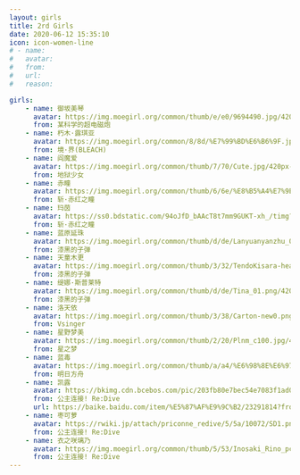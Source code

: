 ```yaml
---
layout: girls
title: 2rd Girls
date: 2020-06-12 15:35:10
icon: icon-women-line
# - name:
#   avatar:
#   from:
#   url:
#   reason:

girls: 
	- name: 御坂美琴
	  avatar: https://img.moegirl.org/common/thumb/e/e0/9694490.jpg/420px-9694490.jpg
	  from: 某科学的超电磁炮
	- name: 朽木·露琪亚
	  avatar: https://img.moegirl.org/common/8/8d/%E7%99%BD%E6%B6%9F.jpg	  
	  from: 境·界(BLEACH)
	- name: 阎魔爱
	  avatar: https://img.moegirl.org/common/thumb/7/70/Cute.jpg/420px-Cute.jpg
	  from: 地狱少女
	- name: 赤瞳
	  avatar: https://img.moegirl.org/common/thumb/6/6e/%E8%B5%A4%E7%9E%B32.JPG/420px-%E8%B5%A4%E7%9E%B32.JPG
	  from: 斩·赤红之瞳
	- name: 玛茵
	  avatar: https://ss0.bdstatic.com/94oJfD_bAAcT8t7mm9GUKT-xh_/timg?image&quality=100&size=b4000_4000&sec=1591948996&di=e325270e1a49f10e38e86728fd17a217&src=http://img3.duitang.com/uploads/item/201510/08/20151008002805_BFrG8.thumb.700_0.jpeg
	  from: 斩·赤红之瞳
	- name: 蓝原延珠
	  avatar: https://img.moegirl.org/common/thumb/d/de/Lanyuanyanzhu_01.png/420px-Lanyuanyanzhu_01.png
	  from: 漆黑的子弹
	- name: 天童木更
	  avatar: https://img.moegirl.org/common/thumb/3/32/TendoKisara-head.jpg/420px-TendoKisara-head.jpg
	  from: 漆黑的子弹
	- name: 缇娜·斯普莱特
	  avatar: https://img.moegirl.org/common/thumb/d/de/Tina_01.png/420px-Tina_01.png
	  from: 漆黑的子弹
	- name: 洛天依
	  avatar: https://img.moegirl.org/common/thumb/3/38/Carton-new0.png/420px-Carton-new0.png
	  from: Vsinger
	- name: 星野梦美
	  avatar: https://img.moegirl.org/common/thumb/2/20/Plnm_c100.jpg/420px-Plnm_c100.jpg
	  from: 星之梦
	- name: 蓝毒
	  avatar: https://img.moegirl.org/common/thumb/a/a4/%E6%98%8E%E6%97%A5%E6%96%B9%E8%88%9F%E7%AB%8B%E7%BB%98_%E8%93%9D%E6%AF%92_1.png/600px-%E6%98%8E%E6%97%A5%E6%96%B9%E8%88%9F%E7%AB%8B%E7%BB%98_%E8%93%9D%E6%AF%92_1.png
	  from: 明日方舟
	- name: 凯露
	  avatar: https://bkimg.cdn.bcebos.com/pic/203fb80e7bec54e7083f1ad0b4389b504ec26a28?x-bce-process=image/resize,m_lfit,w_268,limit_1/format,f_jpg
	  from: 公主连接! Re:Dive
	  url: https://baike.baidu.com/item/%E5%87%AF%E9%9C%B2/23291814?fromtitle=%E5%87%AF%E7%95%99&fromid=23291815&fr=aladdin
	- name: 枣可萝
	  avatar: https://rwiki.jp/attach/priconne_redive/5/5a/10072/SD1.png
	  from: 公主连接! Re:Dive
	- name: 衣之咲璃乃
	  avatar: https://img.moegirl.org/common/thumb/5/53/Inosaki_Rino_pc.png/375px-Inosaki_Rino_pc.png
	  from: 公主连接! Re:Dive
---
```




